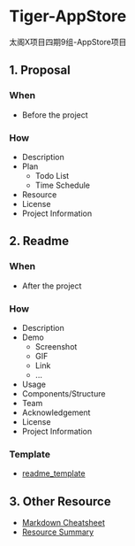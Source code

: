 # Tiger-AppStore
太阁X项目四期9组-AppStore项目

## 1. Proposal

### When
- Before the project

### How
- Description
- Plan
  - Todo List
  - Time Schedule
- Resource
- License
- Project Information

## 2. Readme
### When
- After the project

### How
- Description
- Demo
  - Screenshot
  - GIF
  - Link
  - ...
- Usage
- Components/Structure
- Team
- Acknowledgement
- License
- Project Information

### Template
- [readme_template](https://github.com/hackjustu/Github-Ranking-FrontEnd)

## 3. Other Resource
- [Markdown Cheatsheet](https://github.com/adam-p/markdown-here/wiki/Markdown-Cheatsheet#headers)
- [Resource Summary](./Resource.md)
